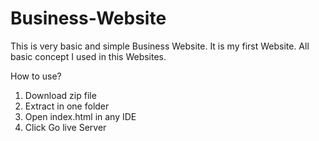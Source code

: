 # Business-Website
This is very basic and simple Business Website. It is my first Website. All basic concept I used in this Websites.

How to use?
1. Download zip file
2. Extract in one folder
3. Open index.html in any IDE
4. Click Go live Server
